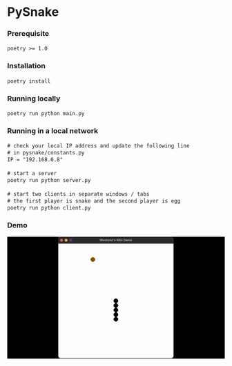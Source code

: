 # PySnake


### Prerequisite

```
poetry >= 1.0
```
### Installation

```buildoutcfg
poetry install
```

### Running locally

```buildoutcfg
poetry run python main.py
```

### Running in a local network

```commandline
# check your local IP address and update the following line 
# in pysnake/constants.py
IP = "192.168.0.8"

# start a server
poetry run python server.py

# start two clients in separate windows / tabs
# the first player is snake and the second player is egg
poetry run python client.py

```


### Demo

![Game Demo](https://github.com/woozyan/PySnake/blob/main/img/pysnake-demo.gif)

